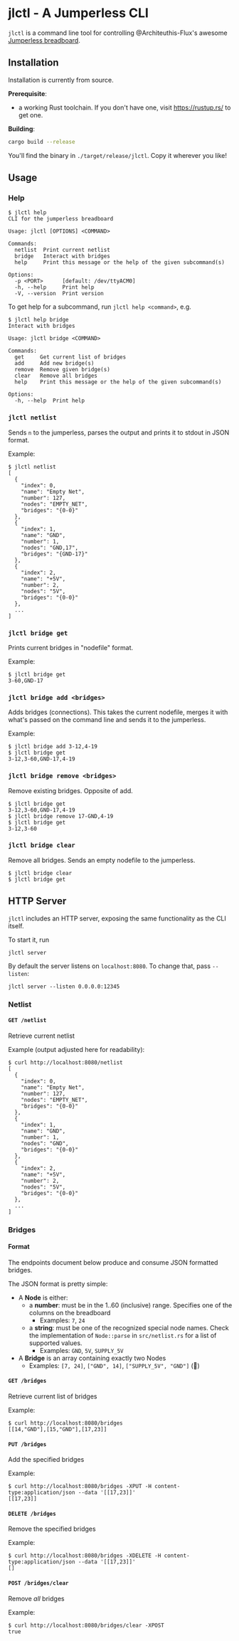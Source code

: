 # jlctl - A Jumperless CLI

`jlctl` is a command line tool for controlling @Architeuthis-Flux's awesome [Jumperless breadboard](https://github.com/Architeuthis-Flux/Jumperless/).

## Installation

Installation is currently from source.

**Prerequisite**:
- a working Rust toolchain. If you don't have one, visit https://rustup.rs/ to get one.

**Building**:
```bash
cargo build --release
```

You'll find the binary in `./target/release/jlctl`. Copy it wherever you like!

## Usage

### Help

```
$ jlctl help
CLI for the jumperless breadboard

Usage: jlctl [OPTIONS] <COMMAND>

Commands:
  netlist  Print current netlist
  bridge   Interact with bridges
  help     Print this message or the help of the given subcommand(s)

Options:
  -p <PORT>      [default: /dev/ttyACM0]
  -h, --help     Print help
  -V, --version  Print version
```

To get help for a subcommand, run `jlctl help <command>`, e.g.
```
$ jlctl help bridge
Interact with bridges

Usage: jlctl bridge <COMMAND>

Commands:
  get     Get current list of bridges
  add     Add new bridge(s)
  remove  Remove given bridge(s)
  clear   Remove all bridges
  help    Print this message or the help of the given subcommand(s)

Options:
  -h, --help  Print help
```

### `jlctl netlist`

Sends `n` to the jumperless, parses the output and prints it to stdout in JSON format.

Example:
```
$ jlctl netlist
[
  {
    "index": 0,
    "name": "Empty Net",
    "number": 127,
    "nodes": "EMPTY_NET",
    "bridges": "{0-0}"
  },
  {
    "index": 1,
    "name": "GND",
    "number": 1,
    "nodes": "GND,17",
    "bridges": "{GND-17}"
  },
  {
    "index": 2,
    "name": "+5V",
    "number": 2,
    "nodes": "5V",
    "bridges": "{0-0}"
  },
  ...
]
```

### `jlctl bridge get`

Prints current bridges in "nodefile" format.

Example:
```
$ jlctl bridge get
3-60,GND-17
```

### `jlctl bridge add <bridges>`

Adds bridges (connections). This takes the current nodefile, merges it with what's passed on the command line and sends it to the jumperless.

Example:
```
$ jlctl bridge add 3-12,4-19
$ jlctl bridge get
3-12,3-60,GND-17,4-19
```

### `jlctl bridge remove <bridges>`

Remove existing bridges. Opposite of add.
```
$ jlctl bridge get
3-12,3-60,GND-17,4-19
$ jlctl bridge remove 17-GND,4-19
$ jlctl bridge get
3-12,3-60
```

### `jlctl bridge clear`

Remove all bridges. Sends an empty nodefile to the jumperless.

```
$ jlctl bridge clear
$ jlctl bridge get

```

## HTTP Server

`jlctl` includes an HTTP server, exposing the same functionality as the CLI itself.

To start it, run
```
jlctl server
```

By default the server listens on `localhost:8080`. To change that, pass `--listen`:
```
jlctl server --listen 0.0.0.0:12345
```

### Netlist

#### `GET /netlist`

Retrieve current netlist

Example (output adjusted here for readability):
```
$ curl http://localhost:8080/netlist
[
  {
    "index": 0,
    "name": "Empty Net",
    "number": 127,
    "nodes": "EMPTY_NET",
    "bridges": "{0-0}"
  },
  {
    "index": 1,
    "name": "GND",
    "number": 1,
    "nodes": "GND",
    "bridges": "{0-0}"
  },
  {
    "index": 2,
    "name": "+5V",
    "number": 2,
    "nodes": "5V",
    "bridges": "{0-0}"
  },
  ...
]
```

### Bridges

#### Format

The endpoints document below produce and consume JSON formatted bridges.

The JSON format is pretty simple:
- A **Node** is either:
  - a **number**: must be in the 1..60 (inclusive) range. Specifies one of the columns on the breadboard
    - Examples: `7`, `24`
  - a **string**: must be one of the recognized special node names. Check the implementation of `Node::parse` in `src/netlist.rs` for a list of supported values.
    - Examples: `GND`, `5V`, `SUPPLY_5V`
- A **Bridge** is an array containing exactly two Nodes
  - Examples: `[7, 24]`, `["GND", 14]`, `["SUPPLY_5V", "GND"]` (🤯)

#### `GET /bridges`

Retrieve current list of bridges

Example:
```
$ curl http://localhost:8080/bridges
[[14,"GND"],[15,"GND"],[17,23]]
```

#### `PUT /bridges`

Add the specified bridges

Example:
```
$ curl http://localhost:8080/bridges -XPUT -H content-type:application/json --data '[[17,23]]'
[[17,23]]
```

#### `DELETE /bridges`

Remove the specified bridges

Example:
```
$ curl http://localhost:8080/bridges -XDELETE -H content-type:application/json --data '[[17,23]]'
[]
```

#### `POST /bridges/clear`

Remove *all* bridges

Example:
```
$ curl http://localhost:8080/bridges/clear -XPOST
true
```
